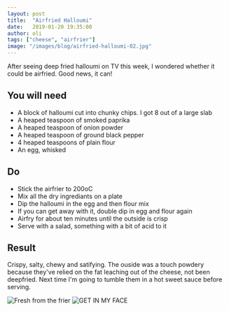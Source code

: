 ```yaml
---
layout: post
title:  "Airfried Halloumi"
date:   2019-01-20 19:35:00
author: oli
tags: ["cheese", "airfrier"]
image: "/images/blog/airfried-halloumi-02.jpg"
---
```


After seeing deep fried halloumi on TV this week, I wondered whether it could be airfried.  Good news, it can!

## You will need

* A block of halloumi cut into chunky chips.  I got 8 out of a large slab
* A heaped teaspoon of smoked paprika
* A heaped teaspoon of onion powder
* A heaped teaspoon of ground black pepper
* 4 heaped teaspoons of plain flour
* An egg, whisked


## Do

* Stick the airfrier to 200oC
* Mix all the dry ingrediants on a plate
* Dip the halloumi in the egg and then flour mix
* If you can get away with it, double dip in egg and flour again
* Airfry for about ten minutes until the outside is crisp
* Serve with a salad, something with a bit of acid to it

## Result

Crispy, salty, chewy and satifying.  The ouside was a touch powdery because they've relied on the fat leaching out of the cheese, not been deepfried.  Next time I'm going to tumble them in a hot sweet sauce before serving.

![Fresh from the frier](/images/blog/airfried-halloumi-01.jpg)
![GET IN MY FACE](/images/blog/airfried-halloumi-02.jpg)
